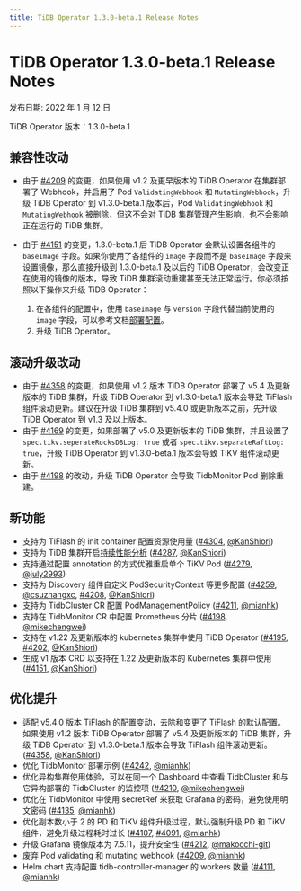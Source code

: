 ```yaml
---
title: TiDB Operator 1.3.0-beta.1 Release Notes
---
```


# TiDB Operator 1.3.0-beta.1 Release Notes

发布日期: 2022 年 1 月 12 日

TiDB Operator 版本：1.3.0-beta.1

## 兼容性改动

- 由于 [#4209](https://github.com/pingcap/tidb-operator/pull/4209) 的变更，如果使用 v1.2 及更早版本的 TiDB Operator 在集群部署了 Webhook，并启用了 Pod `ValidatingWebhook` 和 `MutatingWebhook`，升级 TiDB Operator 到 v1.3.0-beta.1 版本后，Pod `ValidatingWebhook` 和 `MutatingWebhook` 被删除，但这不会对 TiDB 集群管理产生影响，也不会影响正在运行的 TiDB 集群。

- 由于 [#4151](https://github.com/pingcap/tidb-operator/pull/4151) 的变更，1.3.0-beta.1 后 TiDB Operator 会默认设置各组件的 `baseImage` 字段。如果你使用了各组件的 `image` 字段而不是 `baseImage` 字段来设置镜像，那么直接升级到 1.3.0-beta.1 及以后的 TiDB Operator，会改变正在使用的镜像的版本，导致 TiDB 集群滚动重建甚至无法正常运行。你必须按照以下操作来升级 TiDB Operator：
    1. 在各组件的配置中，使用 `baseImage` 与 `version` 字段代替当前使用的 `image` 字段，可以参考文档[部署配置](../configure-a-tidb-cluster.md#版本)。
    2. 升级 TiDB Operator。

## 滚动升级改动

- 由于 [#4358](https://github.com/pingcap/tidb-operator/pull/4358) 的变更，如果使用 v1.2 版本 TiDB Operator 部署了 v5.4 及更新版本的 TiDB 集群，升级 TiDB Operator 到 v1.3.0-beta.1 版本会导致 TiFlash 组件滚动更新。建议在升级 TiDB 集群到 v5.4.0 或更新版本之前，先升级 TiDB Operator 到 v1.3 及以上版本。
- 由于 [#4169](https://github.com/pingcap/tidb-operator/pull/4169) 的变更，如果部署了 v5.0 及更新版本的 TiDB 集群，并且设置了 `spec.tikv.seperateRocksDBLog: true` 或者 `spec.tikv.separateRaftLog: true`，升级 TiDB Operator 到 v1.3.0-beta.1 版本会导致 TiKV 组件滚动更新。
- 由于 [#4198](https://github.com/pingcap/tidb-operator/pull/4198) 的改动，升级 TiDB Operator 会导致 TidbMonitor Pod 删除重建。

## 新功能

- 支持为 TiFlash 的 init container 配置资源使用量 ([#4304](https://github.com/pingcap/tidb-operator/pull/4304), [@KanShiori](https://github.com/KanShiori))
- 支持为 TiDB 集群开启[持续性能分析](../access-dashboard.md#启用持续性能分析) ([#4287](https://github.com/pingcap/tidb-operator/pull/4287), [@KanShiori](https://github.com/KanShiori))
- 支持通过配置 annotation 的方式优雅重启单个 TiKV Pod ([#4279](https://github.com/pingcap/tidb-operator/pull/4279), [@july2993](https://github.com/july2993))
- 支持为 Discovery 组件自定义 PodSecurityContext 等更多配置 ([#4259](https://github.com/pingcap/tidb-operator/pull/4259), [@csuzhangxc](https://github.com/csuzhangxc), [#4208](https://github.com/pingcap/tidb-operator/pull/4208), [@KanShiori](https://github.com/KanShiori))
- 支持为 TidbCluster CR 配置 PodManagementPolicy ([#4211](https://github.com/pingcap/tidb-operator/pull/4211), [@mianhk](https://github.com/mianhk))
- 支持在 TidbMonitor CR 中配置 Prometheus 分片 ([#4198](https://github.com/pingcap/tidb-operator/pull/4198), [@mikechengwei](https://github.com/mikechengwei))
- 支持在 v1.22 及更新版本的 kubernetes 集群中使用 TiDB Operator ([#4195](https://github.com/pingcap/tidb-operator/pull/4195), [#4202](https://github.com/pingcap/tidb-operator/pull/4202), [@KanShiori](https://github.com/KanShiori))
- 生成 v1 版本 CRD 以支持在 1.22 及更新版本的 Kubernetes 集群中使用 ([#4151](https://github.com/pingcap/tidb-operator/pull/4151), [@KanShiori](https://github.com/KanShiori))

## 优化提升

- 适配 v5.4.0 版本 TiFlash 的配置变动，去除和变更了 TiFlash 的默认配置。如果使用 v1.2 版本 TiDB Operator 部署了 v5.4 及更新版本的 TiDB 集群，升级 TiDB Operator 到 v1.3.0-beta.1 版本会导致 TiFlash 组件滚动更新。([#4358](https://github.com/pingcap/tidb-operator/pull/4358), [@KanShiori](https://github.com/KanShiori))
- 优化 TidbMonitor 部署示例 ([#4242](https://github.com/pingcap/tidb-operator/pull/4242), [@mianhk](https://github.com/mianhk))
- 优化异构集群使用体验，可以在同一个 Dashboard 中查看 TidbCluster 和与它异构部署的 TidbCluster 的监控项 ([#4210](https://github.com/pingcap/tidb-operator/pull/4210), [@mikechengwei](https://github.com/mikechengwei))
- 优化在 TidbMonitor 中使用 secretRef 来获取 Grafana 的密码，避免使用明文密码 ([#4135](https://github.com/pingcap/tidb-operator/pull/4135), [@mianhk](https://github.com/mianhk))
- 优化副本数小于 2 的 PD 和 TiKV 组件升级过程，默认强制升级 PD 和 TiKV 组件，避免升级过程耗时过长 ([#4107](https://github.com/pingcap/tidb-operator/pull/4107), [#4091](https://github.com/pingcap/tidb-operator/pull/4091), [@mianhk](https://github.com/mianhk))
- 升级 Grafana 镜像版本为 7.5.11，提升安全性 ([#4212](https://github.com/pingcap/tidb-operator/pull/4212), [@makocchi-git](https://github.com/makocchi-git))
- 废弃 Pod validating 和 mutating webhook ([#4209](https://github.com/pingcap/tidb-operator/pull/4209), [@mianhk](https://github.com/mianhk))
- Helm chart 支持配置 tidb-controller-manager 的 workers 数量 ([#4111](https://github.com/pingcap/tidb-operator/pull/4111), [@mianhk](https://github.com/mianhk))
